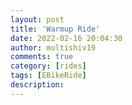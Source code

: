 ```yaml
---
layout: post
title: 'Warmup Ride'
date: 2022-02-16 20:04:30
author: multishiv19
comments: true
category: [rides]
tags: [EBikeRide]
description: 
---
```


<div width='100%' class='strava-embed-placeholder' data-embed-type='activity' data-embed-id='6690375453'></div>
<script src='https://strava-embeds.com/embed.js'></script>
